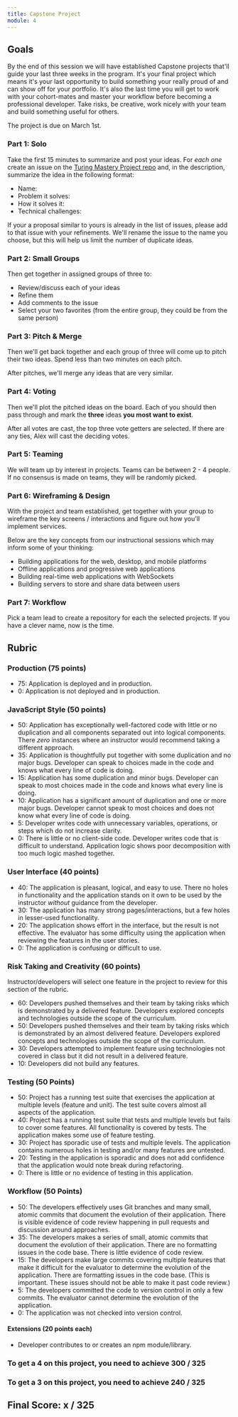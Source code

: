 ```yaml
---
title: Capstone Project
module: 4
---
```


## Goals

By the end of this session we will have established Capstone projects that'll guide your last three weeks in the program. It's your final project which means it's your last opportunity to build something your really proud of and can show off for your portfolio. It's also the last time you will get to work with your cohort-mates and master your workflow before becoming a professional developer. Take risks, be creative, work nicely with your team and build something useful for others.

The project is due on March 1st.

### Part 1: Solo

Take the first 15 minutes to summarize and post your ideas. For *each one* create
an issue on the [Turing Mastery Project repo](https://github.com/turingschool/mastery_project) and, in the description, summarize the idea in the following format:

* Name:
* Problem it solves:
* How it solves it:
* Technical challenges:

If your a proposal similar to yours is already in the list of issues, please add to that issue with your refinements. We'll rename the issue to the name you choose, but this will help us limit the number of duplicate ideas.

### Part 2: Small Groups

Then get together in assigned groups of three to:

* Review/discuss each of your ideas
* Refine them
* Add comments to the issue
* Select your two favorites (from the entire group, they could be from the same person)

### Part 3: Pitch & Merge

Then we'll get back together and each group of three will come up to pitch their two ideas. Spend less than two minutes on each pitch.

After pitches, we'll merge any ideas that are very similar.

### Part 4: Voting

Then we'll plot the pitched ideas on the board. Each of you should then pass through and mark the **three** ideas **you most want to exist**.

After all votes are cast, the top three vote getters are selected. If there are any ties, Alex will cast the deciding votes.

### Part 5: Teaming

We will team up by interest in projects. Teams can be between 2 - 4 people. If no consensus is made on teams, they will be randomly picked.

### Part 6: Wireframing & Design

With the project and team established, get together with your group to wireframe
the key screens / interactions and figure out how you'll implement services.

Below are the key concepts from our instructional sessions which may inform some
of your thinking:

- Building applications for the web, desktop, and mobile platforms
- Offline applications and progressive web applications
- Building real-time web applications with WebSockets
- Building servers to store and share data between users

### Part 7: Workflow

Pick a team lead to create a repository for each the selected projects. If you have a clever name, now is the time.

## Rubric

### Production (75 points)

- 75: Application is deployed and in production.
- 0: Application is not deployed and in production.

### JavaScript Style (50 points)

* 50: Application has exceptionally well-factored code with little or no duplication and all components separated out into logical components. There _zero_ instances where an instructor would recommend taking a different approach.
* 35: Application is thoughtfully put together with some duplication and no major bugs. Developer can speak to choices made in the code and knows what every line of code is doing.
* 15: Application has some duplication and minor bugs. Developer can speak to most choices made in the code and knows what every line is doing.
* 10: Application has a significant amount of duplication and one or more major bugs. Developer cannot speak to most choices and does not know what every line of code is doing.
* 5: Developer writes code with unnecessary variables, operations, or steps which do not increase clarity.
* 0: There is little or no client-side code. Developer writes code that is difficult to understand. Application logic shows poor decomposition with too much logic mashed together.

### User Interface (40 points)

* 40: The application is pleasant, logical, and easy to use. There no holes in functionality and the application stands on it own to be used by the instructor _without_ guidance from the developer.
* 30: The application has many strong pages/interactions, but a few holes in lesser-used functionality.
* 20: The application shows effort in the interface, but the result is not effective. The evaluator has some difficulty using the application when reviewing the features in the user stories.
* 0: The application is confusing or difficult to use.

### Risk Taking and Creativity (60 points)

Instructor/developers will select one feature in the project to review for this section of the rubric.

- 60: Developers pushed themselves and their team by taking risks which is demonstrated by a delivered feature. Developers explored concepts and technologies outside the scope of the curriculum.
- 50: Developers pushed themselves and their team by taking risks which is demonstrated by an almost delivered feature. Developers explored concepts and technologies outside the scope of the curriculum.
- 30: Developers attempted to implement feature using technologies not covered in class but it did not result in a delivered feature.
- 10: Developers did not build any features.

### Testing (50 Points)

* 50: Project has a running test suite that exercises the application at multiple levels (feature and unit). The test suite covers almost all aspects of the application.
* 40: Project has a running test suite that tests and multiple levels but fails to cover some features. All functionality is covered by tests. The application makes some use of feature testing.
* 30: Project has sporadic use of tests and multiple levels. The application contains numerous holes in testing and/or many features are untested.
* 20: Testing in the application is sporadic and does not add confidence that the application would note break during refactoring.
* 0: There is little or no evidence of testing in this application.

### Workflow (50 Points)

* 50: The developers effectively uses Git branches and many small, atomic commits that document the evolution of their application. There is visible evidence of code review happening in pull requests and discussion around approaches.
* 35: The developers makes a series of small, atomic commits that document the evolution of their application. There are no formatting issues in the code base. There is little evidence of code review.
* 15: The developers make large commits covering multiple features that make it difficult for the evaluator to determine the evolution of the application. There are formatting issues in the code base. (This is important. These issues should not be able to make it past code review.)
* 5: The developers committed the code to version control in only a few commits. The evaluator cannot determine the evolution of the application.
* 0: The application was not checked into version control.

#### Extensions (20 points each)

- Developer contributes to or creates an npm module/library.


### To get a 4 on this project, you need to achieve 300 / 325

### To get a 3 on this project, you need to achieve 240 / 325

## Final Score: x / 325
